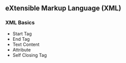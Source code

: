 ## eXtensible Markup Language (XML)

### XML Basics 
- Start Tag
- End Tag
- Text Content
- Attribute
- Self Closing Tag

